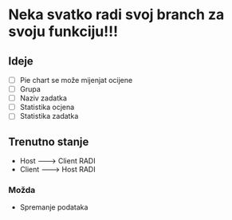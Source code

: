 # Neka svatko radi svoj branch za svoju funkciju!!!

## Ideje
- [ ] Pie chart se može mijenjat ocijene
- [ ] Grupa
- [ ] Naziv zadatka
- [ ] Statistika ocjena
- [ ] Statistika zadatka

## Trenutno stanje
- Host   ---> Client    RADI
- Client ---> Host      RADI

### Možda
- Spremanje podataka